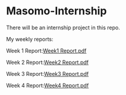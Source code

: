 # Masomo-Internship

There will be an internship project in this repo.

My weekly reports: 

Week 1 Report:[Week1 Report.pdf](https://github.com/omeralpcolak/Masomo-Internship/files/15276064/Week1.Report.pdf)

Week 2 Report:[Week2 Report.pdf](https://github.com/omeralpcolak/Masomo-Internship/files/15276069/Week2.Report.pdf)

Week 3 Report:[Week3 Report.pdf](https://github.com/omeralpcolak/Masomo-Internship/files/15402307/Week3.Report.pdf)

Week 4 Report:[Week4 Report.pdf](https://github.com/omeralpcolak/Masomo-Internship/files/15436523/Week4.Report.pdf)


